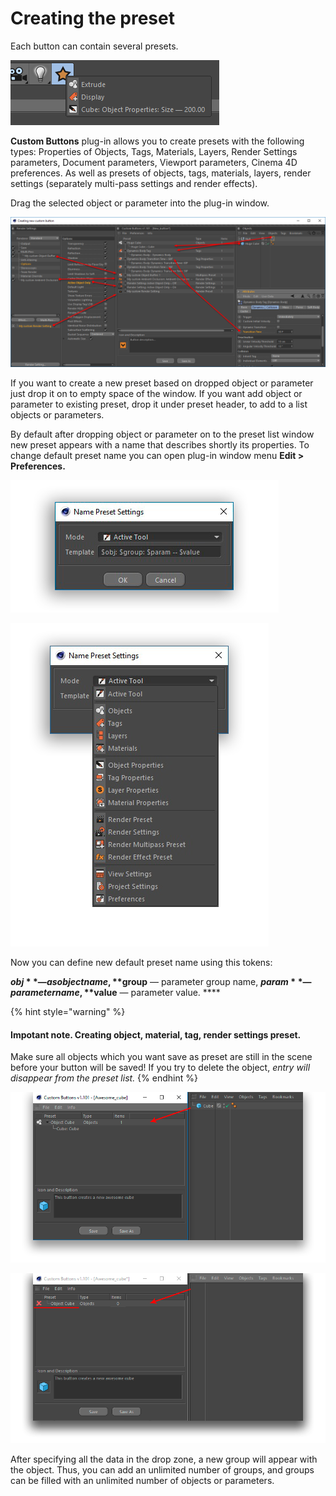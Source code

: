 # Creating the preset

Each button can contain several presets.

![](../.gitbook/assets/1007%20%281%29.png)

**Custom Buttons** plug-in allows you to create presets with the following types: Properties of Objects, Tags, Materials, Layers, Render Settings parameters, Document parameters, Viewport parameters, Cinema 4D preferences. As well as presets of objects, tags, materials, layers, render settings \(separately multi-pass settings and render effects\).

Drag the selected object or parameter into the plug-in window.

![](../.gitbook/assets/1046.png)

If you want to create a new preset based on dropped object or parameter just drop it on to empty space of the window. If you want add object or parameter to existing preset, drop it under preset header, to add to a list objects or parameters.

By default after dropping object or parameter on to the preset list window new preset appears with a name that describes shortly its properties. To change default preset name you can open plug-in window menu **Edit &gt;** **Preferences.**

![Default preset name preferences window](../.gitbook/assets/custom_buttons_preferences.png)

![Preset types](../.gitbook/assets/custom_buttons_preferences_types.png)

Now you can define new default preset name using this tokens:

**$obj** — as object name, **$group** — parameter group name, **$param** — parameter name, **$value** — parameter value. ****

{% hint style="warning" %}
#### Impotant note. Creating object, material, tag, render settings preset.

Make sure all objects which you want save as preset are still in the scene before your button will be saved! If you try to delete the object, _entry will disappear from the preset list._ 
{% endhint %}

![Creating object preset](../.gitbook/assets/delete_object1.png)

![What happens when you delete object in Object Manager](../.gitbook/assets/delete_object2.png)

After specifying all the data in the drop zone, a new group will appear with the object. Thus, you can add an unlimited number of groups, and groups can be filled with an unlimited number of objects or parameters.


